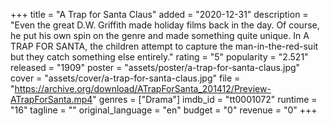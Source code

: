 +++
title = "A Trap for Santa Claus"
added = "2020-12-31"
description = "Even the great D.W. Griffith made holiday films back in the day. Of course, he put his own spin on the genre and made something quite unique. In A TRAP FOR SANTA, the children attempt to capture the man-in-the-red-suit but they catch something else entirely."
rating = "5"
popularity = "2.521"
released = "1909"
poster = "assets/poster/a-trap-for-santa-claus.jpg"
cover = "assets/cover/a-trap-for-santa-claus.jpg"
file = "https://archive.org/download/ATrapForSanta_201412/Preview-ATrapForSanta.mp4"
genres = ["Drama"]
imdb_id = "tt0001072"
runtime = "16"
tagline = ""
original_language = "en"
budget = "0"
revenue = "0"
+++